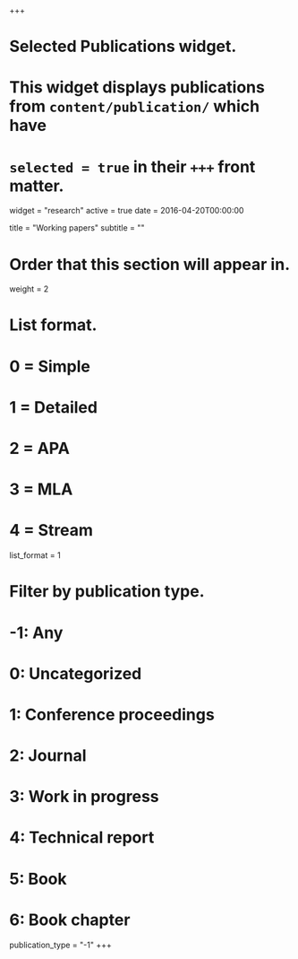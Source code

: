 +++
# Selected Publications widget.
# This widget displays publications from `content/publication/` which have
# `selected = true` in their `+++` front matter.
widget = "research"
active = true
date = 2016-04-20T00:00:00

title = "Working papers"
subtitle = ""

# Order that this section will appear in.
weight = 2

# List format.
#   0 = Simple
#   1 = Detailed
#   2 = APA
#   3 = MLA
#   4 = Stream
list_format = 1

# Filter by publication type.
# -1: Any
#  0: Uncategorized
#  1: Conference proceedings
#  2: Journal
#  3: Work in progress
#  4: Technical report
#  5: Book
#  6: Book chapter
publication_type = "-1"
+++


